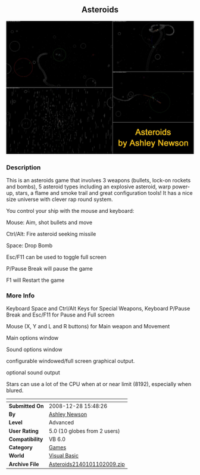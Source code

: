 ﻿<div align="center">

## Asteroids

<img src="PIC200811231039599286.jpg">
</div>

### Description

This is an asteroids game that involves 3 weapons (bullets, lock-on rockets and bombs), 5 asteroid types including an explosive asteroid, warp power-up, stars, a flame and smoke trail and great configuration tools! It has a nice size universe with clever rap round system.

You control your ship with the mouse and keyboard:

Mouse: Aim, shot bullets and move

Ctrl/Alt: Fire asteroid seeking missile

Space: Drop Bomb

Esc/F11 can be used to toggle full screen

P/Pause Break will pause the game

F1 will Restart the game
 
### More Info
 
Keyboard Space and Ctrl/Alt Keys for Special Weapons, Keyboard P/Pause Break and Esc/F11 for Pause and Full screen

Mouse (X, Y and L and R buttons) for Main weapon and Movement

Main options window

Sound options window

configurable windowed/full screen graphical output.

optional sound output

Stars can use a lot of the CPU when at or near limit (8192), especially when blured.


<span>             |<span>
---                |---
**Submitted On**   |2008-12-28 15:48:26
**By**             |[Ashley Newson](https://github.com/Planet-Source-Code/PSCIndex/blob/master/ByAuthor/ashley-newson.md)
**Level**          |Advanced
**User Rating**    |5.0 (10 globes from 2 users)
**Compatibility**  |VB 6\.0
**Category**       |[Games](https://github.com/Planet-Source-Code/PSCIndex/blob/master/ByCategory/games__1-38.md)
**World**          |[Visual Basic](https://github.com/Planet-Source-Code/PSCIndex/blob/master/ByWorld/visual-basic.md)
**Archive File**   |[Asteroids2140101102009\.zip](https://github.com/Planet-Source-Code/ashley-newson-asteroids__1-71107/archive/master.zip)








